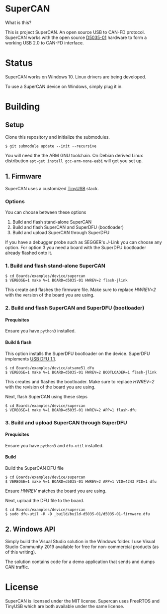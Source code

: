 # SuperCAN

What is this?

This is project SuperCAN. An open source USB to CAN-FD protocol. SuperCAN works with the open source [D5035-01](https://github.com/RudolphRiedel/USB_CAN-FD) hardware to form a working USB 2.0 to CAN-FD interface.

# Status

SuperCAN works on Windows 10. Linux drivers are being developed.

To use a SuperCAN device on Windows, simply plug it in.


# Building

## Setup

Clone this repository and initialize the submodules.

```
$ git submodule update --init --recursive
```

You will need the the ARM GNU toolchain. On Debian derived Linux distribution `apt-get install gcc-arm-none-eabi` will get you set up.

## 1. Firmware

SuperCAN uses a customized [TinyUSB](https://github.com/hathach/tinyusb) stack.

### Options

You can choose between these options

1. Build and flash stand-alone SuperCAN
2. Build and flash SuperCAN and SuperDFU (bootloader)
3. Build and upload SuperCAN through SuperDFU

If you have a debugger probe such as SEGGER's J-Link you can choose any option. For option 3 you need a board with the SuperDFU bootloader already flashed onto it.

### 1. Build and flash stand-alone SuperCAN

```
$ cd Boards/examples/device/supercan
$ VERBOSE=1 make V=1 BOARD=d5035-01 HWREV=2 flash-jlink
```

This create and flashes the firmware file. Make sure to replace _HWREV=2_ with the version of the board you are using.

### 2. Build and flash SuperCAN and SuperDFU (bootloader)

#### Prequisites

Ensure you have `python3` installed.

#### Build & flash

This option installs the SuperDFU  bootloader on the device. SuperDFU implements [USB DFU 1.1](https://usb.org/sites/default/files/DFU_1.1.pdf).

```
$ cd Boards/examples/device/atsame51_dfu
$ VERBOSE=1 make V=1 BOARD=d5035-01 HWREV=2 BOOTLOADER=1 flash-jlink
```

This creates and flashes the bootloader. Make sure to replace _HWREV=2_ with the revision of the board you are using.

Next, flash SuperCAN using these steps

```
$ cd Boards/examples/device/supercan
$ VERBOSE=1 make V=1 BOARD=d5035-01 HWREV=2 APP=1 flash-dfu
```

### 3. Build and upload SuperCAN through SuperDFU

#### Prequisites

Ensure you have `python3` and `dfu-util` installed.

#### Build

Build the SuperCAN DFU file

```
$ cd Boards/examples/device/supercan
$ VERBOSE=1 make V=1 BOARD=d5035-01 HWREV=2 APP=1 VID=4243 PID=1 dfu
```

Ensure _HWREV_ matches the board you are using.

Next, upload the DFU file to the board.
```
$ cd Boards/examples/device/supercan
$ sudo dfu-util -R -D _build/build-d5035-01/d5035-01-firmware.dfu
```

## 2. Windows API

Simply build the Visual Studio solution in the Windows folder. I use Visual Studio Community 2019 available for free for non-commercial products (as of this writing).

The solution contains code for a demo application that sends and dumps CAN traffic.


# License

SuperCAN is licensed under the MIT license. Supercan uses FreeRTOS and TinyUSB which are both available under the same license.
